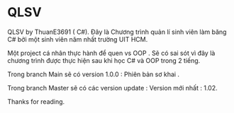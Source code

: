 # QLSV
QLSV by ThuanE3691 ( C#).
Đây là Chương trình quản lí sinh viên làm băng C# bởi một sinh viên năm nhất trường UIT HCM.

Một project cá nhân thực hành để quen vs OOP .
Sẽ có sai sót vì đây là chương trình được thực hiện sau khi học C# và OOP trong 2 tiếng.

Trong branch Main sẽ có version 1.0.0 : Phiên bản sơ khai .

Trong branch Master sẽ có các version update : Version mới nhất : 1.02.

Thanks for reading.
